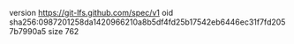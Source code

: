 version https://git-lfs.github.com/spec/v1
oid sha256:0987201258da1420966210a8b5df4fd25b17542eb6446ec31f7fd2057b7990a5
size 762

